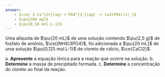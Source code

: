 ```yaml
---
answer:
    - $\ce{ 3 Ca^{2+}(aq) + PO4^{3-}(aq) -> Ca3(PO4)(s) }$
    - $\pu{260 mg}$
    - $\pu{0,18 mol.L-1}$
---
```


Uma alíquota de $\pu{20 mL}$ de uma solução contendo $\pu{2,5 g}$ de fosfato de amônio, $\ce{(NH4)3PO4}$, foi adicionada a $\pu{20 mL}$ de uma solução $\pu{0,125 mol.L-1}$ de cloreto de cálcio, $\ce{CaCl2}$.

a. **Apresente** a equação iônica para a reação que ocorre na solução.
b. **Determine** a massa de precipitado formada.
c. **Determine** a concentração do cloreto ao final da reação.
